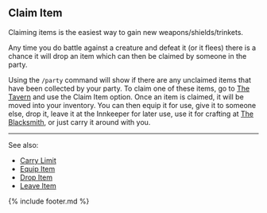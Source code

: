 ## Claim Item
Claiming items is the easiest way to gain new weapons/shields/trinkets.

Any time you do battle against a creature and defeat it (or it flees) there is a chance it will drop an item which
  can then be claimed by someone in the party.

Using the `/party` command will show if there are any unclaimed items that have been collected by your party. To
  claim one of these items, go to [The Tavern](../tavern/index.md) and use the Claim Item option. Once an item is claimed, it will be moved
  into your inventory. You can then equip it for use, give it to someone else, drop it, leave it at the Innkeeper for
  later use, use it for crafting at [The Blacksmith](../blacksmith/index.md), or just carry it around with you.

---

See also:
 - [Carry Limit](../../items/carry_limit.md)
 - [Equip Item](../../items/equip_item.md)
 - [Drop Item](../../items/drop_item.md)
 - [Leave Item](../inn/leave_item.md)

{% include footer.md %}